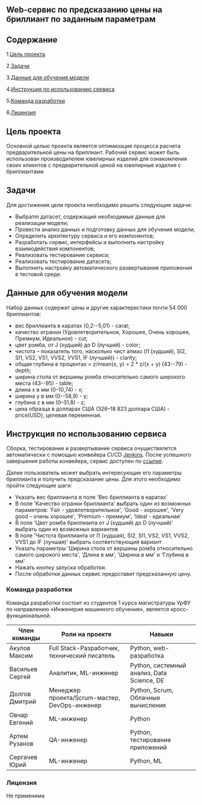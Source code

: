 ## Web-сервис по предсказанию цены на бриллиант по заданным параметрам

## Содержание
1.[Цель проекта](#Цель-проекта)

2.[Задачи](#Задачи)

3.[Данные для обучения модели](#Данные-для-обучения-модели)

4.[Инструкция по использованию сервиса](#Инструкция-по-использованию-сервиса)

5.[Команда разработки](#Команда-разработки)

6.[Лицензия](#Лицензия)

## Цель проекта

Основной целью проекта является оптимизация процесса расчета предварительной цены на бриллиант.
Рабочий сервис может быть использован производителем ювелирных изделий для ознакомления своих клиентов с предварительной ценой на ювелирные изделия с бриллиантами

## Задачи

Для достижения цели проекта необходимо решить следующие задачи:
- Выбратm датасет, содержащий необходимые данные для реализации модели;
- Провести анализ данных и подготовку данных для обучения модели;
- Определить архитектуру сервиса и его компонентов;
- Разработать сервис, интерфейсы и выполнить настройку взаимодействия компонентов;
- Реализовать тестирование сервиса;
- Реализовать тестирование датасета;
- Выполнить настройку автоматического развертывания приложения в тестовой среде.

## Данные для обучения модели

Набор данных содержит цены и другие характеристики почти 54 000 бриллиантов:
* вес бриллианта в каратах (0,2--5,01) - carat;
* качество огранки (Удовлетворительное, Хорошее, Очень хорошее, Премиум, Идеальное) - cut;
* цвет ромба, от J (худший) до D (лучший) - color;
* чистота – показатель того, насколько чист алмаз (I1 (худший), SI2, SI1, VS2, VS1, VVS2, VVS1, IF (лучший)) - clarity;
* общая глубина в процентах = z/mean(x, y) = 2 * z/(x + y) (43--79) - depth;
* ширина стола от вершины ромба относительно самого широкого места (43--95) - table;
* длина x в мм (0–10,74) - x;
* ширина у в мм (0--58,9) - y;
* глубина z в мм (0–31,8) - z;
* цена образца в долларах США (326–18 823 доллара США) - price(USD), целевая переменная.

## Инструкция по использованию сервиса

Сборка, тестирование и развертывание сервиса очуществялется автоматически с помощью конвейера CI/CD [Jenkins](http://jenkins.msk68.ru). После успешного завершения работы конвейера, сервис доступен по [ссылке](http://stage.msk68.ru).

Далее пользователь может выбрать интересующие его параметры бриллианта и получить предсказание цены. Для этого необходимо пройти следующие шаги:
* Указать вес бриллианта в поле 'Вес бриллианта в каратах'
* В поле 'Качество огранки бриллианта' выбрать один из возможных параметров: 'Fair - удовлетворительное', 'Good - хорошее', 'Very good – очень хорошее', 'Premium - премиум', 'Ideal - идеальная'
* В поле 'Цвет ромба бриллианта от J (худший) до D (лучший)' выбрать один из возможных вариантов
* В поле 'Чистота бриллианта от I1 (худшая), SI2, SI1, VS2, VS1, VVS2, VVS1 до  IF (лучшая)' выбрать соответствующий вариант
* Указать параметры 'Ширина стола от вершины ромба относительно самого широкого места', 'Длина в мм', 'Ширина в мм' и 'Глубина в мм'
* Нажать кнопку запуска обработки.
* После обработки данных сервис предоставит предсказанную цену.


### Команда разработки
Команда разработки состоит из студентов 1 курса магистратуры УрФУ по направлению «Инженерия машинного обучения», является кросс-функциональной.

|Член команды|Роли на проекте|Навыки|
|------------|---------------|------|
|Акулов Максим|Full Stack-Разработчик, технический писатель|Python, web-разработка|
|Васильев Сергей|Аналитик, ML-инженер|Python, системный анализ, Data Science, DE|
|Долгов Дмитрий|Менеджер проекта/Scrum-мастер, DevOps-инженер|Python, Scrum, Облачные вычисления|
|Овчар Евгений|ML-инженер|Python|
|Артем Рузанов|QA-инженер|Python, тестирование приложений|
|Сергачев Юрий|ML-инженер|Python, ML|



### Лицензия

Не применима
